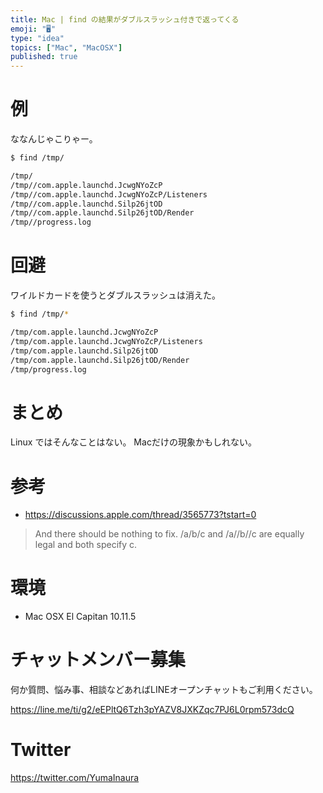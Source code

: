 ```yaml
---
title: Mac | find の結果がダブルスラッシュ付きで返ってくる
emoji: "🖥"
type: "idea"
topics: ["Mac", "MacOSX"]
published: true
---
```



# 例

ななんじゃこりゃー。

```bash
$ find /tmp/       

/tmp/
/tmp//com.apple.launchd.JcwgNYoZcP
/tmp//com.apple.launchd.JcwgNYoZcP/Listeners
/tmp//com.apple.launchd.Silp26jtOD
/tmp//com.apple.launchd.Silp26jtOD/Render
/tmp//progress.log
```

# 回避

ワイルドカードを使うとダブルスラッシュは消えた。

```bash
$ find /tmp/*

/tmp/com.apple.launchd.JcwgNYoZcP
/tmp/com.apple.launchd.JcwgNYoZcP/Listeners
/tmp/com.apple.launchd.Silp26jtOD
/tmp/com.apple.launchd.Silp26jtOD/Render
/tmp/progress.log
```

# まとめ

Linux ではそんなことはない。
Macだけの現象かもしれない。

# 参考

- https://discussions.apple.com/thread/3565773?tstart=0

>And there should be nothing to fix. 
>/a/b/c and /a//b//c are equally legal and both specify c. 


# 環境

- Mac OSX El Capitan 10.11.5








<!-- Update From Qiita API -->

# チャットメンバー募集


何か質問、悩み事、相談などあればLINEオープンチャットもご利用ください。

https://line.me/ti/g2/eEPltQ6Tzh3pYAZV8JXKZqc7PJ6L0rpm573dcQ





# Twitter


https://twitter.com/YumaInaura


<!-- Update From Qiita API -->


